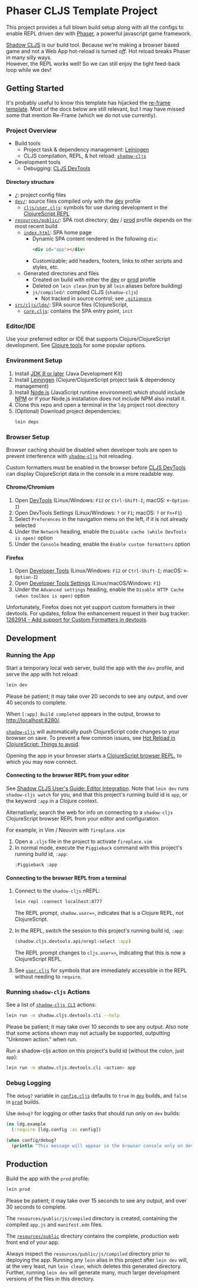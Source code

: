 # Phaser CLJS Template Project
This project provides a full blown build setup along with all the configs to enable REPL driven dev
with [Phaser](https://phaser.io/), a powerful javascript game framework. 

[Shadow CLJS](https://github.com/thheller/shadow-cljs) is our build tool. Because we're making a browser
based game and not a Web App hot-reload is turned _off_. Hot reload breaks Phaser in many silly ways.  
However, the REPL works well! So we can still enjoy the tight feed-back loop while we dev!


## Getting Started
It's probably useful to know this template has hijacked the [re-frame template](https://github.com/Day8/re-frame-template). Most of the docs below 
are still relevant, but I may have missed some that mention Re-Frame (which we do not use currently).

### Project Overview

* Build tools
  - Project task & dependency management: [Leiningen](https://github.com/technomancy/leiningen)
  - CLJS compilation, REPL, & hot reload: [`shadow-cljs`](https://github.com/thheller/shadow-cljs)
* Development tools
  - Debugging: [CLJS DevTools](https://github.com/binaryage/cljs-devtools)

#### Directory structure

* [`/`](/../../): project config files
* [`dev/`](dev/): source files compiled only with the [dev](#running-the-app) profile
  - [`cljs/user.cljs`](dev/cljs/user.cljs): symbols for use during development in the
[ClojureScript REPL](#connecting-to-the-browser-repl-from-a-terminal)
* [`resources/public/`](resources/public/): SPA root directory;
[dev](#running-the-app) / [prod](#production) profile depends on the most recent build
  - [`index.html`](resources/public/index.html): SPA home page
    - Dynamic SPA content rendered in the following `div`:
        ```html
        <div id="app"></div>
        ```
    - Customizable; add headers, footers, links to other scripts and styles, etc.
  - Generated directories and files
    - Created on build with either the [dev](#running-the-app) or [prod](#production) profile
    - Deleted on `lein clean` (run by all `lein` aliases before building)
    - `js/compiled/`: compiled CLJS (`shadow-cljs`)
      - Not tracked in source control; see [`.gitignore`](.gitignore)
* [`src/cljs/ldg/`](src/cljs/ldg/): SPA source files (ClojureScript,
  - [`core.cljs`](src/cljs/ldg/core.cljs): contains the SPA entry point, `init`

### Editor/IDE

Use your preferred editor or IDE that supports Clojure/ClojureScript development. See
[Clojure tools](https://clojure.org/community/resources#_clojure_tools) for some popular options.

### Environment Setup

1. Install [JDK 8 or later](https://openjdk.java.net/install/) (Java Development Kit)
2. Install [Leiningen](https://leiningen.org/#install) (Clojure/ClojureScript project task &
dependency management)
3. Install [Node.js](https://nodejs.org/) (JavaScript runtime environment) which should include
   [NPM](https://docs.npmjs.com/cli/npm) or if your Node.js installation does not include NPM also install it.
7. Clone this repo and open a terminal in the `ldg` project root directory
8. (Optional) Download project dependencies:
    ```sh
    lein deps
    ```

### Browser Setup

Browser caching should be disabled when developer tools are open to prevent interference with
[`shadow-cljs`](https://github.com/thheller/shadow-cljs) hot reloading.

Custom formatters must be enabled in the browser before
[CLJS DevTools](https://github.com/binaryage/cljs-devtools) can display ClojureScript data in the
console in a more readable way.

#### Chrome/Chromium

1. Open [DevTools](https://developers.google.com/web/tools/chrome-devtools/) (Linux/Windows: `F12`
or `Ctrl-Shift-I`; macOS: `⌘-Option-I`)
2. Open DevTools Settings (Linux/Windows: `?` or `F1`; macOS: `?` or `Fn+F1`)
3. Select `Preferences` in the navigation menu on the left, if it is not already selected
4. Under the `Network` heading, enable the `Disable cache (while DevTools is open)` option
5. Under the `Console` heading, enable the `Enable custom formatters` option

#### Firefox

1. Open [Developer Tools](https://developer.mozilla.org/en-US/docs/Tools) (Linux/Windows: `F12` or
`Ctrl-Shift-I`; macOS: `⌘-Option-I`)
2. Open [Developer Tools Settings](https://developer.mozilla.org/en-US/docs/Tools/Settings)
(Linux/macOS/Windows: `F1`)
3. Under the `Advanced settings` heading, enable the `Disable HTTP Cache (when toolbox is open)`
option

Unfortunately, Firefox does not yet support custom formatters in their devtools. For updates, follow
the enhancement request in their bug tracker:
[1262914 - Add support for Custom Formatters in devtools](https://bugzilla.mozilla.org/show_bug.cgi?id=1262914).

## Development

### Running the App

Start a temporary local web server, build the app with the `dev` profile, and serve the app with
hot reload:

```sh
lein dev
```

Please be patient; it may take over 20 seconds to see any output, and over 40 seconds to complete.

When `[:app] Build completed` appears in the output, browse to
[http://localhost:8280/](http://localhost:8280/).

[`shadow-cljs`](https://github.com/thheller/shadow-cljs) will automatically push ClojureScript code
changes to your browser on save. To prevent a few common issues, see
[Hot Reload in ClojureScript: Things to avoid](https://code.thheller.com/blog/shadow-cljs/2019/08/25/hot-reload-in-clojurescript.html#things-to-avoid).

Opening the app in your browser starts a
[ClojureScript browser REPL](https://clojurescript.org/reference/repl#using-the-browser-as-an-evaluation-environment),
to which you may now connect.

#### Connecting to the browser REPL from your editor

See
[Shadow CLJS User's Guide: Editor Integration](https://shadow-cljs.github.io/docs/UsersGuide.html#_editor_integration).
Note that `lein dev` runs `shadow-cljs watch` for you, and that this project's running build id is
`app`, or the keyword `:app` in a Clojure context.

Alternatively, search the web for info on connecting to a `shadow-cljs` ClojureScript browser REPL
from your editor and configuration.

For example, in Vim / Neovim with `fireplace.vim`
1. Open a `.cljs` file in the project to activate `fireplace.vim`
2. In normal mode, execute the `Piggieback` command with this project's running build id, `:app`:
    ```vim
    :Piggieback :app
    ```

#### Connecting to the browser REPL from a terminal

1. Connect to the `shadow-cljs` nREPL:
    ```sh
    lein repl :connect localhost:8777
    ```
    The REPL prompt, `shadow.user=>`, indicates that is a Clojure REPL, not ClojureScript.

2. In the REPL, switch the session to this project's running build id, `:app`:
    ```clj
    (shadow.cljs.devtools.api/nrepl-select :app)
    ```
    The REPL prompt changes to `cljs.user=>`, indicating that this is now a ClojureScript REPL.
3. See [`user.cljs`](dev/cljs/user.cljs) for symbols that are immediately accessible in the REPL
without needing to `require`.

### Running `shadow-cljs` Actions

See a list of [`shadow-cljs CLI`](https://shadow-cljs.github.io/docs/UsersGuide.html#_command_line)
actions:
```sh
lein run -m shadow.cljs.devtools.cli --help
```

Please be patient; it may take over 10 seconds to see any output. Also note that some actions shown
may not actually be supported, outputting "Unknown action." when run.

Run a shadow-cljs action on this project's build id (without the colon, just `app`):
```sh
lein run -m shadow.cljs.devtools.cli <action> app
```
### Debug Logging

The `debug?` variable in [`config.cljs`](src/cljs/ldg/config.cljs) defaults to `true` in
[`dev`](#running-the-app) builds, and `false` in [`prod`](#production) builds.

Use `debug?` for logging or other tasks that should run only on `dev` builds:

```clj
(ns ldg.example
  (:require [ldg.config :as config])

(when config/debug?
  (println "This message will appear in the browser console only on dev builds."))
```

## Production

Build the app with the `prod` profile:

```sh
lein prod
```

Please be patient; it may take over 15 seconds to see any output, and over 30 seconds to complete.

The `resources/public/js/compiled` directory is created, containing the compiled `app.js` and
`manifest.edn` files.

The [`resources/public`](resources/public/) directory contains the complete, production web front
end of your app.

Always inspect the `resources/public/js/compiled` directory prior to deploying the app. Running any
`lein` alias in this project after `lein dev` will, at the very least, run `lein clean`, which
deletes this generated directory. Further, running `lein dev` will generate many, much larger
development versions of the files in this directory.
